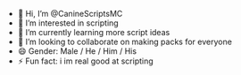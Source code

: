 - 👋 Hi, I’m @CanineScriptsMC
- 👀 I’m interested in scripting
- 🌱 I’m currently learning more script ideas
- 💞️ I’m looking to collaborate on making packs for everyone
- 😄 Gender: Male / He / Him / His
- ⚡ Fun fact: i im real good at scripting

<!---
CanineScripts/CanineScripts is a ✨ special ✨ repository because its `README.md` (this file) appears on your GitHub profile.
You can click the Preview link to take a look at your changes.
--->
